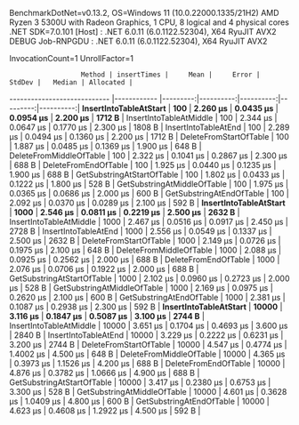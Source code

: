 
BenchmarkDotNet=v0.13.2, OS=Windows 11 (10.0.22000.1335/21H2)
AMD Ryzen 3 5300U with Radeon Graphics, 1 CPU, 8 logical and 4 physical cores
.NET SDK=7.0.101
  [Host]     : .NET 6.0.11 (6.0.1122.52304), X64 RyuJIT AVX2 DEBUG
  Job-RNPGDU : .NET 6.0.11 (6.0.1122.52304), X64 RyuJIT AVX2

InvocationCount=1  UnrollFactor=1  

                      Method | insertTimes |     Mean |     Error |    StdDev |   Median | Allocated |
---------------------------- |------------ |---------:|----------:|----------:|---------:|----------:|
      **InsertIntoTableAtStart** |         **100** | **2.260 μs** | **0.0435 μs** | **0.0954 μs** | **2.200 μs** |    **1712 B** |
     InsertIntoTableAtMiddle |         100 | 2.344 μs | 0.0647 μs | 0.1770 μs | 2.300 μs |    1808 B |
        InsertIntoTableAtEnd |         100 | 2.289 μs | 0.0494 μs | 0.1360 μs | 2.200 μs |    1712 B |
      DeleteFromStartOfTable |         100 | 1.887 μs | 0.0485 μs | 0.1369 μs | 1.900 μs |     648 B |
     DeleteFromMiddleOfTable |         100 | 2.322 μs | 0.1041 μs | 0.2867 μs | 2.300 μs |     688 B |
        DeleteFromEndOfTable |         100 | 1.925 μs | 0.0440 μs | 0.1235 μs | 1.900 μs |     688 B |
  GetSubstringAtStartOfTable |         100 | 1.802 μs | 0.0433 μs | 0.1222 μs | 1.800 μs |     528 B |
 GetSubstringAtMiddleOfTable |         100 | 1.975 μs | 0.0365 μs | 0.0686 μs | 2.000 μs |     600 B |
    GetSubstringAtEndOfTable |         100 | 2.092 μs | 0.0370 μs | 0.0289 μs | 2.100 μs |     592 B |
      **InsertIntoTableAtStart** |        **1000** | **2.546 μs** | **0.0811 μs** | **0.2219 μs** | **2.500 μs** |    **2632 B** |
     InsertIntoTableAtMiddle |        1000 | 2.467 μs | 0.0516 μs | 0.0917 μs | 2.450 μs |    2728 B |
        InsertIntoTableAtEnd |        1000 | 2.556 μs | 0.0549 μs | 0.1337 μs | 2.500 μs |    2632 B |
      DeleteFromStartOfTable |        1000 | 2.149 μs | 0.0726 μs | 0.1975 μs | 2.100 μs |     648 B |
     DeleteFromMiddleOfTable |        1000 | 2.088 μs | 0.0925 μs | 0.2562 μs | 2.000 μs |     688 B |
        DeleteFromEndOfTable |        1000 | 2.076 μs | 0.0706 μs | 0.1922 μs | 2.000 μs |     688 B |
  GetSubstringAtStartOfTable |        1000 | 2.102 μs | 0.0960 μs | 0.2723 μs | 2.000 μs |     528 B |
 GetSubstringAtMiddleOfTable |        1000 | 2.169 μs | 0.0975 μs | 0.2620 μs | 2.100 μs |     600 B |
    GetSubstringAtEndOfTable |        1000 | 2.381 μs | 0.1087 μs | 0.2938 μs | 2.300 μs |     592 B |
      **InsertIntoTableAtStart** |       **10000** | **3.116 μs** | **0.1847 μs** | **0.5087 μs** | **3.100 μs** |    **2744 B** |
     InsertIntoTableAtMiddle |       10000 | 3.651 μs | 0.1704 μs | 0.4693 μs | 3.600 μs |    2840 B |
        InsertIntoTableAtEnd |       10000 | 3.229 μs | 0.2222 μs | 0.6231 μs | 3.200 μs |    2744 B |
      DeleteFromStartOfTable |       10000 | 4.547 μs | 0.4774 μs | 1.4002 μs | 4.500 μs |     648 B |
     DeleteFromMiddleOfTable |       10000 | 4.365 μs | 0.3973 μs | 1.1526 μs | 4.200 μs |     688 B |
        DeleteFromEndOfTable |       10000 | 4.876 μs | 0.3782 μs | 1.0666 μs | 4.900 μs |     688 B |
  GetSubstringAtStartOfTable |       10000 | 3.417 μs | 0.2380 μs | 0.6753 μs | 3.300 μs |     528 B |
 GetSubstringAtMiddleOfTable |       10000 | 4.601 μs | 0.3628 μs | 1.0409 μs | 4.800 μs |     600 B |
    GetSubstringAtEndOfTable |       10000 | 4.623 μs | 0.4608 μs | 1.2922 μs | 4.500 μs |     592 B |
